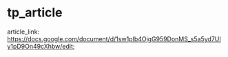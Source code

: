 # tp_article

article_link: 
https://docs.google.com/document/d/1sw1pIb4OjgG959DonMS_s5a5yd7UIy1pD9On49cXhbw/edit;